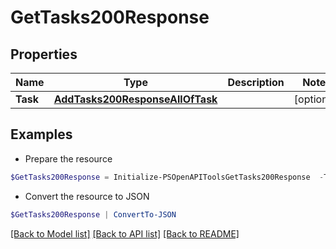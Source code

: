 # GetTasks200Response
## Properties

Name | Type | Description | Notes
------------ | ------------- | ------------- | -------------
**Task** | [**AddTasks200ResponseAllOfTask**](AddTasks200ResponseAllOfTask.md) |  | [optional] 

## Examples

- Prepare the resource
```powershell
$GetTasks200Response = Initialize-PSOpenAPIToolsGetTasks200Response  -Task null
```

- Convert the resource to JSON
```powershell
$GetTasks200Response | ConvertTo-JSON
```

[[Back to Model list]](../README.md#documentation-for-models) [[Back to API list]](../README.md#documentation-for-api-endpoints) [[Back to README]](../README.md)

